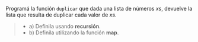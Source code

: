 Programá la función `duplicar` que dada una lista de números *xs*, devuelve la lista que resulta de duplicar cada valor de *xs*.

>* a) Definila usando **recursión**.
>* b) Definila utilizando la función **map**.